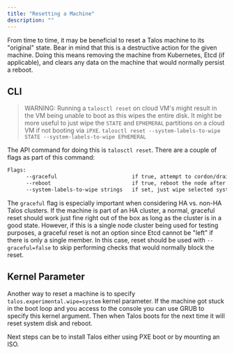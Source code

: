 ```yaml
---
title: "Resetting a Machine"
description: ""
---
```


From time to time, it may be beneficial to reset a Talos machine to its "original" state.
Bear in mind that this is a destructive action for the given machine.
Doing this means removing the machine from Kubernetes, Etcd (if applicable), and clears any data on the machine that would normally persist a reboot.

## CLI

> WARNING: Running a `talosctl reset` on cloud VM's might result in the VM being unable to boot as this wipes the entire disk.
It might be more useful to just wipe the `STATE` and `EPHEMERAL` partitions on a cloud VM if not booting via `iPXE`.
`talosctl reset --system-labels-to-wipe STATE --system-labels-to-wipe EPHEMERAL`

The API command for doing this is `talosctl reset`.
There are a couple of flags as part of this command:

```bash
Flags:
      --graceful                        if true, attempt to cordon/drain node and leave etcd (if applicable) (default true)
      --reboot                          if true, reboot the node after resetting instead of shutting down
      --system-labels-to-wipe strings   if set, just wipe selected system disk partitions by label but keep other partitions intact keep other partitions intact
```

The `graceful` flag is especially important when considering HA vs. non-HA Talos clusters.
If the machine is part of an HA cluster, a normal, graceful reset should work just fine right out of the box as long as the cluster is in a good state.
However, if this is a single node cluster being used for testing purposes, a graceful reset is not an option since Etcd cannot be "left" if there is only a single member.
In this case, reset should be used with `--graceful=false` to skip performing checks that would normally block the reset.

## Kernel Parameter

Another way to reset a machine is to specify `talos.experimental.wipe=system` kernel parameter.
If the machine got stuck in the boot loop and you access to the console you can use GRUB to specify this kernel argument.
Then when Talos boots for the next time it will reset system disk and reboot.

Next steps can be to install Talos either using PXE boot or by mounting an ISO.
